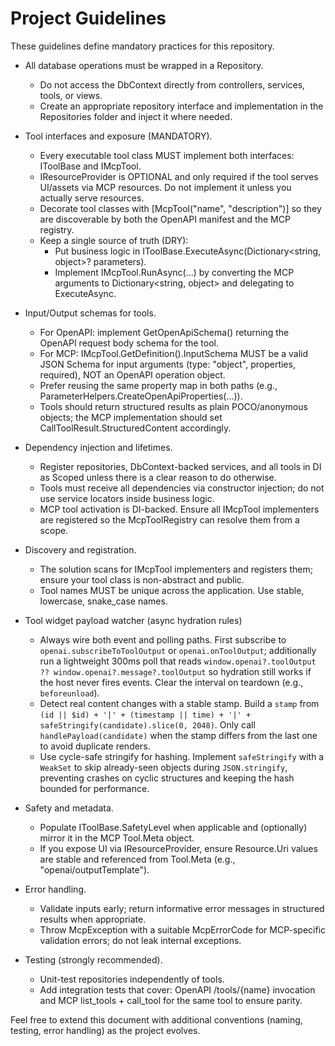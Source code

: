 # Project Guidelines

These guidelines define mandatory practices for this repository.

- All database operations must be wrapped in a Repository.
  - Do not access the DbContext directly from controllers, services, tools, or views.
  - Create an appropriate repository interface and implementation in the Repositories folder and inject it where needed.

- Tool interfaces and exposure (MANDATORY).
  - Every executable tool class MUST implement both interfaces: IToolBase and IMcpTool.
  - IResourceProvider is OPTIONAL and only required if the tool serves UI/assets via MCP resources. Do not implement it unless you actually serve resources.
  - Decorate tool classes with [McpTool("name", "description")] so they are discoverable by both the OpenAPI manifest and the MCP registry.
  - Keep a single source of truth (DRY):
    - Put business logic in IToolBase.ExecuteAsync(Dictionary<string, object>? parameters).
    - Implement IMcpTool.RunAsync(...) by converting the MCP arguments to Dictionary<string, object> and delegating to ExecuteAsync.

- Input/Output schemas for tools.
  - For OpenAPI: implement GetOpenApiSchema() returning the OpenAPI request body schema for the tool.
  - For MCP: IMcpTool.GetDefinition().InputSchema MUST be a valid JSON Schema for input arguments (type: "object", properties, required), NOT an OpenAPI operation object.
  - Prefer reusing the same property map in both paths (e.g., ParameterHelpers.CreateOpenApiProperties(...)).
  - Tools should return structured results as plain POCO/anonymous objects; the MCP implementation should set CallToolResult.StructuredContent accordingly.

- Dependency injection and lifetimes.
  - Register repositories, DbContext-backed services, and all tools in DI as Scoped unless there is a clear reason to do otherwise.
  - Tools must receive all dependencies via constructor injection; do not use service locators inside business logic.
  - MCP tool activation is DI-backed. Ensure all IMcpTool implementers are registered so the McpToolRegistry can resolve them from a scope.

- Discovery and registration.
  - The solution scans for IMcpTool implementers and registers them; ensure your tool class is non-abstract and public.
  - Tool names MUST be unique across the application. Use stable, lowercase, snake_case names.

- Tool widget payload watcher (async hydration rules)
  - Always wire both event and polling paths. First subscribe to `openai.subscribeToToolOutput` or `openai.onToolOutput`; additionally run a lightweight 300ms poll that reads `window.openai?.toolOutput ?? window.openai?.message?.toolOutput` so hydration still works if the host never fires events. Clear the interval on teardown (e.g., `beforeunload`).
  - Detect real content changes with a stable stamp. Build a `stamp` from `(id || $id) + '|' + (timestamp || time) + '|' + safeStringify(candidate).slice(0, 2048)`. Only call `handlePayload(candidate)` when the stamp differs from the last one to avoid duplicate renders.
  - Use cycle-safe stringify for hashing. Implement `safeStringify` with a `WeakSet` to skip already-seen objects during `JSON.stringify`, preventing crashes on cyclic structures and keeping the hash bounded for performance.

- Safety and metadata.
  - Populate IToolBase.SafetyLevel when applicable and (optionally) mirror it in the MCP Tool.Meta object.
  - If you expose UI via IResourceProvider, ensure Resource.Uri values are stable and referenced from Tool.Meta (e.g., "openai/outputTemplate").

- Error handling.
  - Validate inputs early; return informative error messages in structured results when appropriate.
  - Throw McpException with a suitable McpErrorCode for MCP-specific validation errors; do not leak internal exceptions.

- Testing (strongly recommended).
  - Unit-test repositories independently of tools.
  - Add integration tests that cover: OpenAPI /tools/{name} invocation and MCP list_tools + call_tool for the same tool to ensure parity.

Feel free to extend this document with additional conventions (naming, testing, error handling) as the project evolves.